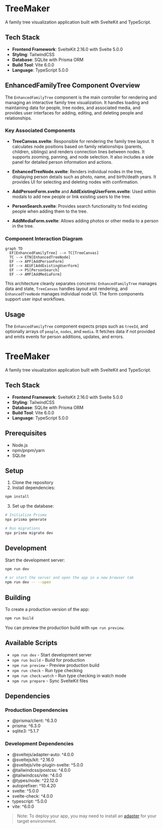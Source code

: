 
# TreeMaker

A family tree visualization application built with SvelteKit and TypeScript.

## Tech Stack

- **Frontend Framework**: SvelteKit 2.16.0 with Svelte 5.0.0
- **Styling**: TailwindCSS
- **Database**: SQLite with Prisma ORM
- **Build Tool**: Vite 6.0.0
- **Language**: TypeScript 5.0.0

## EnhancedFamilyTree Component Overview

The `EnhancedFamilyTree` component is the main controller for rendering and managing an interactive family tree visualization. It handles loading and maintaining data for people, tree nodes, and associated media, and provides user interfaces for adding, editing, and deleting people and relationships.

### Key Associated Components

- **TreeCanvas.svelte**: Responsible for rendering the family tree layout. It calculates node positions based on family relationships (parents, children, siblings) and renders connection lines between nodes. It supports zooming, panning, and node selection. It also includes a side panel for detailed person information and actions.

- **EnhancedTreeNode.svelte**: Renders individual nodes in the tree, displaying person details such as photo, name, and birth/death years. It provides UI for selecting and deleting nodes with confirmation.

- **AddPersonForm.svelte** and **AddExistingUserForm.svelte**: Used within modals to add new people or link existing users to the tree.

- **PersonSearch.svelte**: Provides search functionality to find existing people when adding them to the tree.

- **AddMediaForm.svelte**: Allows adding photos or other media to a person in the tree.

### Component Interaction Diagram

```mermaid
graph TD
  EF[EnhancedFamilyTree] --> TC[TreeCanvas]
  TC --> ETN[EnhancedTreeNode]
  EF --> APF[AddPersonForm]
  EF --> AEUF[AddExistingUserForm]
  EF --> PS[PersonSearch]
  EF --> AMF[AddMediaForm]
```

This architecture cleanly separates concerns: `EnhancedFamilyTree` manages data and state, `TreeCanvas` handles layout and rendering, and `EnhancedTreeNode` manages individual node UI. The form components support user input workflows.

## Usage

The `EnhancedFamilyTree` component expects props such as `treeId`, and optionally arrays of `people`, `nodes`, and `media`. It fetches data if not provided and emits events for person additions, updates, and errors.
# TreeMaker

A family tree visualization application built with SvelteKit and TypeScript.

## Tech Stack

- **Frontend Framework**: SvelteKit 2.16.0 with Svelte 5.0.0
- **Styling**: TailwindCSS
- **Database**: SQLite with Prisma ORM
- **Build Tool**: Vite 6.0.0
- **Language**: TypeScript 5.0.0

## Prerequisites

- Node.js
- npm/pnpm/yarn
- SQLite

## Setup

1. Clone the repository
2. Install dependencies:
```bash
npm install
```

3. Set up the database:
```bash
# Initialize Prisma
npx prisma generate

# Run migrations
npx prisma migrate dev
```

## Development

Start the development server:

```bash
npm run dev

# or start the server and open the app in a new browser tab
npm run dev -- --open
```

## Building

To create a production version of the app:

```bash
npm run build
```

You can preview the production build with `npm run preview`.

## Available Scripts

- `npm run dev` - Start development server
- `npm run build` - Build for production
- `npm run preview` - Preview production build
- `npm run check` - Run type checking
- `npm run check:watch` - Run type checking in watch mode
- `npm run prepare` - Sync SvelteKit files

## Dependencies

### Production Dependencies
- @prisma/client: ^6.3.0
- prisma: ^6.3.0
- sqlite3: ^5.1.7

### Development Dependencies
- @sveltejs/adapter-auto: ^4.0.0
- @sveltejs/kit: ^2.16.0
- @sveltejs/vite-plugin-svelte: ^5.0.0
- @tailwindcss/postcss: ^4.0.0
- @tailwindcss/vite: ^4.0.0
- @types/node: ^22.12.0
- autoprefixer: ^10.4.20
- svelte: ^5.0.0
- svelte-check: ^4.0.0
- typescript: ^5.0.0
- vite: ^6.0.0

> Note: To deploy your app, you may need to install an [adapter](https://svelte.dev/docs/kit/adapters) for your target environment.
